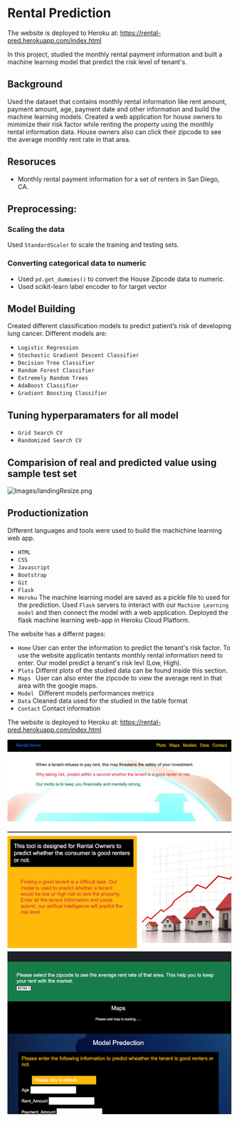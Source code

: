 # Rental Prediction
The website is deployed to Heroku at: https://rental-pred.herokuapp.com/index.html

In this project, studied the monthly rental payment information and built a machine learning model that predict the risk level of tenant's.

## Background
Used the dataset that contains monthly rental information like rent amount, payment amount, age, payment date and other information and build the machine learning models. Created a web application for house owners to mimimize their risk factor while renting the property using the monthly rental information data. House owners also can click their zipcode to see the average monthly rent rate in that area. 

## Resoruces
* Monthly rental payment information for a set of renters in San Diego, CA.

## Preprocessing: 
### Scaling the data
Used `StandardScaler` to scale the training and testing sets. 
### Converting categorical data to numeric
* Used `pd.get_dummies()` to convert the House Zipcode  data to numeric. 
* Used scikit-learn label encoder to for target vector

## Model Building
Created different classification models to predict patient’s risk of developing lung cancer. Different models are:
* `Logistic Regression`
* `Stochastic Gradient Descent Classifier`
* `Decision Tree Classifier`
* `Random Forest Classifier`
* `Extremely Random Trees`
* `AdaBoost Classifier`
* `Gradient Boosting Classifier`

## Tuning hyperparamaters for all model
* `Grid Search CV`
* `Randomized Search CV`

## Comparision of real and predicted value using sample test set

![Images/landingResize.png](Images/comp1.png)


## Productionization
Different languages and tools were used to build the machichine learning web app.
* `HTML`
* `CSS`
* `Javascript`
* `Bootstrap`
* `Git`
* `Flask`
* `Heroku`
The machine learning model are saved as a pickle file to used for the prediction.
Used `Flask` servers to interact with our `Machine Learning model` and then connect the model with a web application. Deployed the flask machine learning web-app in Heroku Cloud Platform.

 The website has a differnt pages:
* `Home` User can enter the information to predict the tenant's risk factor.
To use the website applicatin tentants monthly rental information need to enter. 
Our model predict a tenant's risk levl (Low, High). 
* `Plots` Differnt plots of the studied data can be found inside this section.
* `Maps ` User can also enter the zipcode to view the average rent in that area with the google maps.
* `Model ` Different models performances metrics 
* `Data` Cleaned data used for the studied in the table format
* `Contact` Contact information


The website is deployed to Heroku at: https://rental-pred.herokuapp.com/index.html

![Images6.png](Images/hero1.png)
